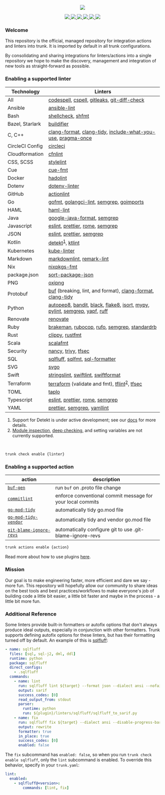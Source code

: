 <!-- trunk-ignore(markdownlint/MD041) -->
<p align="center">
  <a href="https://docs.trunk.io">
    <img src="https://static.trunk.io/assets/trunk_plugins_logo.png" />
  </a>
</p>
<p align="center">
  <a href="https://marketplace.visualstudio.com/items?itemName=Trunk.io">
    <img src="https://img.shields.io/visual-studio-marketplace/i/Trunk.io?logo=visualstudiocode"/>
  </a>
  <a href="https://slack.trunk.io">
    <img src="https://img.shields.io/badge/slack-slack.trunk.io-blue?logo=slack"/>
  </a>
  <a href="https://docs.trunk.io">
    <img src="https://img.shields.io/badge/docs.trunk.io-7f7fcc?label=docs&logo=readthedocs&labelColor=555555&logoColor=ffffff"/>
  </a>
  <a href="https://trunk.io">
    <img src="https://img.shields.io/badge/trunk.io-enabled-brightgreen?logo=data:image/svg%2bxml;base64,PHN2ZyB4bWxucz0iaHR0cDovL3d3dy53My5vcmcvMjAwMC9zdmciIGZpbGw9Im5vbmUiIHN0cm9rZT0iI0ZGRiIgc3Ryb2tlLXdpZHRoPSIxMSIgdmlld0JveD0iMCAwIDEwMSAxMDEiPjxwYXRoIGQ9Ik01MC41IDk1LjVhNDUgNDUgMCAxIDAtNDUtNDVtNDUtMzBhMzAgMzAgMCAwIDAtMzAgMzBtNDUgMGExNSAxNSAwIDAgMC0zMCAwIi8+PC9zdmc+"/>
  </a>
  </a>
  <a href="https://api.securityscorecards.dev/projects/github.com/trunk-io/plugins">
    <img src="https://api.securityscorecards.dev/projects/github.com/trunk-io/plugins/badge"/>
  </a>
  <a href="https://bestpractices.coreinfrastructure.org/projects/7006">
    <img src="https://bestpractices.coreinfrastructure.org/projects/7006/badge">
  </a>
</p>

### Welcome

This repository is the official, managed repository for integration actions and linters into trunk.
It is imported by default in all trunk configurations.

By consolidating and sharing integrations for linters/actions into a single repository we hope to
make the discovery, management and integration of new tools as straight-forward as possible.

### Enabling a supported linter

| Technology      | Linters                                                                                       |
| --------------- | --------------------------------------------------------------------------------------------- |
| All             | [codespell], [cspell], [gitleaks], [git-diff-check]                                           |
| Ansible         | [ansible-lint]                                                                                |
| Bash            | [shellcheck], [shfmt]                                                                         |
| Bazel, Starlark | [buildifier]                                                                                  |
| C, C++          | [clang-format], [clang-tidy], [include-what-you-use], [pragma-once]                           |
| CircleCI Config | [circleci]                                                                                    |
| Cloudformation  | [cfnlint]                                                                                     |
| CSS, SCSS       | [stylelint]                                                                                   |
| Cue             | [cue-fmt]                                                                                     |
| Docker          | [hadolint]                                                                                    |
| Dotenv          | [dotenv-linter]                                                                               |
| GitHub          | [actionlint]                                                                                  |
| Go              | [gofmt], [golangci-lint], [semgrep], [goimports]                                              |
| HAML            | [haml-lint]                                                                                   |
| Java            | [google-java-format], [semgrep]                                                               |
| Javascript      | [eslint], [prettier], [rome], [semgrep]                                                       |
| JSON            | [eslint], [prettier], [semgrep]                                                               |
| Kotlin          | [detekt]<sup><a href="#note-detekt">1</a></sup>, [ktlint]                                     |
| Kubernetes      | [kube-linter]                                                                                 |
| Markdown        | [markdownlint], [remark-lint]                                                                 |
| Nix             | [nixpkgs-fmt]                                                                                 |
| package.json    | [sort-package-json]                                                                           |
| PNG             | [oxipng]                                                                                      |
| Protobuf        | [buf] (breaking, lint, and format), [clang-format], [clang-tidy]                              |
| Python          | [autopep8], [bandit], [black], [flake8], [isort], [mypy], [pylint], [semgrep], [yapf], [ruff] |
| Renovate        | [renovate]                                                                                    |
| Ruby            | [brakeman], [rubocop], [rufo], [semgrep], [standardrb]                                        |
| Rust            | [clippy], [rustfmt]                                                                           |
| Scala           | [scalafmt]                                                                                    |
| Security        | [nancy], [trivy], [tfsec]                                                                     |
| SQL             | [sqlfluff], [sqlfmt], [sql-formatter]                                                         |
| SVG             | [svgo]                                                                                        |
| Swift           | [stringslint], [swiftlint], [swiftformat]                                                     |
| Terraform       | [terraform] (validate and fmt), [tflint]<sup><a href="#note-tflint">2</a></sup>, [tfsec]      |
| TOML            | [taplo]                                                                                       |
| Typescript      | [eslint], [prettier], [rome], [semgrep]                                                       |
| YAML            | [prettier], [semgrep], [yamllint]                                                             |

[actionlint]: https://github.com/rhysd/actionlint#readme
[ansible-lint]: https://github.com/ansible/ansible-lint#readme
[autopep8]: https://github.com/hhatto/autopep8#readme
[bandit]: https://github.com/PyCQA/bandit#readme
[black]: https://github.com/psf/black#readme
[brakeman]: https://github.com/presidentbeef/brakeman#readme
[buf]: https://github.com/bufbuild/buf#readme
[buildifier]: https://github.com/bazelbuild/buildtools/blob/master/buildifier/README.md
[circleci]: https://github.com/CircleCI-Public/circleci-cli#readme
[cfnlint]: https://github.com/aws-cloudformation/cfn-lint#readme
[clang-format]: https://clang.llvm.org/docs/ClangFormat.html
[clang-tidy]: https://clang.llvm.org/extra/clang-tidy/
[clippy]: https://github.com/rust-lang/rust-clippy#readme
[codespell]: https://github.com/codespell-project/codespell#readme
[cspell]: https://github.com/streetsidesoftware/cspell#readme
[cue-fmt]: https://cuelang.org/
[detekt]: https://github.com/detekt/detekt#readme
[dotenv-linter]: https://github.com/dotenv-linter/dotenv-linter#readme
[eslint]: https://github.com/eslint/eslint#readme
[flake8]: https://github.com/PyCQA/flake8#readme
[gitleaks]: https://github.com/zricethezav/gitleaks#readme
[git-diff-check]: https://git-scm.com/docs/git-diff
[gofmt]: https://pkg.go.dev/cmd/gofmt
[goimports]: https://pkg.go.dev/golang.org/x/tools/cmd/goimports
[golangci-lint]: https://github.com/golangci/golangci-lint#readme
[google-java-format]: https://github.com/google/google-java-format#readme
[hadolint]: https://github.com/hadolint/hadolint#readme
[haml-lint]: https://github.com/sds/haml-lint#readme
[isort]: https://github.com/PyCQA/isort#readme
[include-what-you-use]: https://github.com/include-what-you-use/include-what-you-use#readme
[ktlint]: https://github.com/pinterest/ktlint#readme
[kube-linter]: https://github.com/stackrox/kube-linter#readme
[markdownlint]: https://github.com/DavidAnson/markdownlint#readme
[mypy]: https://github.com/python/mypy#readme
[nancy]: https://github.com/sonatype-nexus-community/nancy#readme
[nixpkgs-fmt]: https://github.com/nix-community/nixpkgs-fmt
[oxipng]: https://github.com/shssoichiro/oxipng#readme
[pragma-once]: linters/pragma-once/readme.md
[prettier]: https://github.com/prettier/prettier#readme
[pylint]: https://github.com/PyCQA/pylint#readme
[remark-lint]: https://github.com/remarkjs/remark-lint#readme
[renovate]: https://github.com/renovatebot/renovate#readme
[rome]: https://github.com/rome/tools#readme
[rubocop]: https://github.com/rubocop/rubocop#readme
[rufo]: https://github.com/ruby-formatter/rufo#readme
[ruff]: https://github.com/charliermarsh/ruff
[rustfmt]: https://github.com/rust-lang/rustfmt#readme
[scalafmt]: https://github.com/scalameta/scalafmt#readme
[semgrep]: https://github.com/returntocorp/semgrep#readme
[shellcheck]: https://github.com/koalaman/shellcheck#readme
[shfmt]: https://github.com/mvdan/sh#readme
[sort-package-json]: https://github.com/keithamus/sort-package-json#readme
[sql-formatter]: https://github.com/sql-formatter-org/sql-formatter#readme
[sqlfluff]: https://github.com/sqlfluff/sqlfluff#readme
[sqlfmt]: https://github.com/tconbeer/sqlfmt#readme
[standardrb]: https://github.com/testdouble/standard#readme
[stringslint]: https://github.com/dral3x/StringsLint#readme
[stylelint]: https://github.com/stylelint/stylelint#readme
[svgo]: https://github.com/svg/svgo#readme
[swiftlint]: https://github.com/realm/SwiftLint#readme
[swiftformat]: https://github.com/nicklockwood/SwiftFormat#readme
[taplo]: https://github.com/tamasfe/taplo#readme
[terraform]: https://developer.hashicorp.com/terraform/cli/code
[tflint]: https://github.com/terraform-linters/tflint#readme
[tfsec]: https://github.com/aquasecurity/tfsec
[trivy]: https://github.com/aquasecurity/trivy#readme
[yamllint]: https://github.com/adrienverge/yamllint#readme
[yapf]: https://github.com/google/yapf#readme

<sup><ol>

<li><a aria-hidden="true" tabindex="-1" class="customAnchor" id="note-detekt"></a>
Support for Detekt is under active development; see our <a href="https://docs.trunk.io/docs/check-supported-linters#detekt">docs</a> for more
details.
</li>

<li><a aria-hidden="true" tabindex="-1" class="customAnchor" id="note-tflint"></a>
<a href="https://github.com/terraform-linters/tflint/blob/master/docs/user-guide/module-inspection.md">Module inspection</a>, <a href="https://github.com/terraform-linters/tflint-ruleset-aws/blob/master/docs/deep_checking.md">deep checking</a>, and setting variables are not currently supported.
</li>

</ol></sup>

<br/>

```bash
trunk check enable {linter}
```

### Enabling a supported action

| action                                                               | description                                                |
| -------------------------------------------------------------------- | ---------------------------------------------------------- |
| [`buf-gen`](actions/buf/readme.md)                                   | run `buf` on .proto file change                            |
| [`commitlint`](https://github.com/conventional-changelog/commitlint) | enforce conventional commit message for your local commits |
| [`go-mod-tidy`](actions/go-mod-tidy/readme.md)                       | automatically tidy go.mod file                             |
| [`go-mod-tidy-vendor`](actions/go-mod-tidy-vendor/readme.md)         | automatically tidy and vendor go.mod file                  |
| [`git-blame-ignore-revs`](actions/git-blame-ignore-revs/readme.md)   | automatically configure git to use .git-blame-ignore-revs  |

```bash
trunk actions enable {action}
```

Read more about how to use plugins [here](https://docs.trunk.io/docs/plugins).

### Mission

Our goal is to make engineering faster, more efficient and dare we say - more fun. This repository
will hopefully allow our community to share ideas on the best tools and best practices/workflows to
make everyone's job of building code a little bit easier, a little bit faster and maybe in the
process - a little bit more fun.

### Additional Reference

Some linters provide built-in formatters or autofix options that don't always produce ideal outputs,
especially in conjunction with other formatters. Trunk supports defining autofix options for these
linters, but has their formatting turned off by default. An example of this is
[sqlfluff](./linters/sqlfluff/plugin.yaml):

```yaml
- name: sqlfluff
  files: [sql, sql-j2, dml, ddl]
  runtime: python
  package: sqlfluff
  direct_configs:
    - .sqlfluff
  commands:
    - name: lint
      run: sqlfluff lint ${target} --format json --dialect ansi --nofail
      output: sarif
      success_codes: [0]
      read_output_from: stdout
      parser:
        runtime: python
        run: ${plugin}/linters/sqlfluff/sqlfluff_to_sarif.py
    - name: fix
      run: sqlfluff fix ${target} --dialect ansi --disable-progress-bar --force
      output: rewrite
      formatter: true
      in_place: true
      success_codes: [0]
      enabled: false
```

The `fix` subcommand has `enabled: false`, so when you run `trunk check enable sqlfluff`, only the
`lint` subcommand is enabled. To override this behavior, specify in your `trunk.yaml`:

```yaml
lint:
  enabled:
    - sqlfluff@<version>:
        commands: [lint, fix]
```
